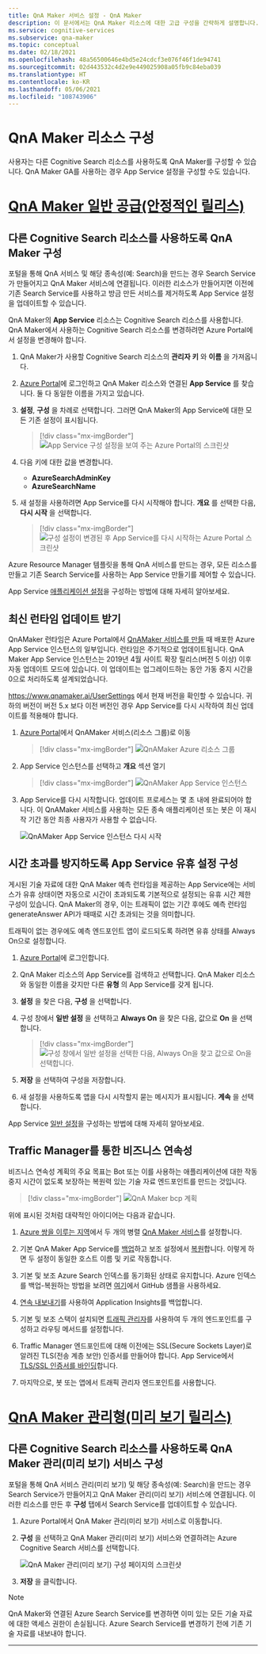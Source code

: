 ```yaml
---
title: QnA Maker 서비스 설정 - QnA Maker
description: 이 문서에서는 QnA Maker 리소스에 대한 고급 구성을 간략하게 설명합니다.
ms.service: cognitive-services
ms.subservice: qna-maker
ms.topic: conceptual
ms.date: 02/18/2021
ms.openlocfilehash: 48a56500646e4bd5e24cdcf3e076f46f1de94741
ms.sourcegitcommit: 02d443532c4d2e9e449025908a05fb9c84eba039
ms.translationtype: HT
ms.contentlocale: ko-KR
ms.lasthandoff: 05/06/2021
ms.locfileid: "108743906"
---
```

# <a name="configure-qna-maker-resources"></a>QnA Maker 리소스 구성

사용자는 다른 Cognitive Search 리소스를 사용하도록 QnA Maker를 구성할 수 있습니다. QnA Maker GA를 사용하는 경우 App Service 설정을 구성할 수도 있습니다.

# <a name="qna-maker-ga-stable-release"></a>[QnA Maker 일반 공급(안정적인 릴리스)](#tab/v1)

## <a name="configure-qna-maker-to-use-different-cognitive-search-resource"></a>다른 Cognitive Search 리소스를 사용하도록 QnA Maker 구성

포털을 통해 QnA 서비스 및 해당 종속성(예: Search)을 만드는 경우 Search Service가 만들어지고 QnA Maker 서비스에 연결됩니다. 이러한 리소스가 만들어지면 이전에 기존 Search Service를 사용하고 방금 만든 서비스를 제거하도록 App Service 설정을 업데이트할 수 있습니다.

QnA Maker의 **App Service** 리소스는 Cognitive Search 리소스를 사용합니다. QnA Maker에서 사용하는 Cognitive Search 리소스를 변경하려면 Azure Portal에서 설정을 변경해야 합니다.

1. QnA Maker가 사용할 Cognitive Search 리소스의 **관리자 키** 와 **이름** 을 가져옵니다.

1. [Azure Portal](https://portal.azure.com)에 로그인하고 QnA Maker 리소스와 연결된 **App Service** 를 찾습니다. 둘 다 동일한 이름을 가지고 있습니다.

1. **설정**, **구성** 을 차례로 선택합니다. 그러면 QnA Maker의 App Service에 대한 모든 기존 설정이 표시됩니다.

    > [!div class="mx-imgBorder"]
    > ![App Service 구성 설정을 보여 주는 Azure Portal의 스크린샷](../media/qnamaker-how-to-upgrade-qnamaker/change-search-service-app-service-configuration.png)

1. 다음 키에 대한 값을 변경합니다.

    * **AzureSearchAdminKey**
    * **AzureSearchName**

1. 새 설정을 사용하려면 App Service를 다시 시작해야 합니다. **개요** 를 선택한 다음, **다시 시작** 을 선택합니다.

    > [!div class="mx-imgBorder"]
    > ![구성 설정이 변경된 후 App Service를 다시 시작하는 Azure Portal 스크린샷](../media/qnamaker-how-to-upgrade-qnamaker/screenshot-azure-portal-restart-app-service.png)

Azure Resource Manager 템플릿을 통해 QnA 서비스를 만드는 경우, 모든 리소스를 만들고 기존 Search Service를 사용하는 App Service 만들기를 제어할 수 있습니다.

App Service [애플리케이션 설정](../../../app-service/configure-common.md#configure-app-settings)을 구성하는 방법에 대해 자세히 알아보세요.

## <a name="get-the-latest-runtime-updates"></a>최신 런타임 업데이트 받기

QnAMaker 런타임은 Azure Portal에서 [QnAMaker 서비스를 만들](./set-up-qnamaker-service-azure.md) 때 배포한 Azure App Service 인스턴스의 일부입니다. 런타임은 주기적으로 업데이트됩니다. QnA Maker App Service 인스턴스는 2019년 4월 사이트 확장 릴리스(버전 5 이상) 이후 자동 업데이트 모드에 있습니다. 이 업데이트는 업그레이드하는 동안 가동 중지 시간을 0으로 처리하도록 설계되었습니다.

https://www.qnamaker.ai/UserSettings 에서 현재 버전을 확인할 수 있습니다. 귀하의 버전이 버전 5.x 보다 이전 버전인 경우 App Service를 다시 시작하여 최신 업데이트를 적용해야 합니다.

1. [Azure Portal](https://portal.azure.com)에서 QnAMaker 서비스(리소스 그룹)로 이동

    > [!div class="mx-imgBorder"]
    > ![QnAMaker Azure 리소스 그룹](../media/qnamaker-how-to-troubleshoot/qnamaker-azure-resourcegroup.png)

1. App Service 인스턴스를 선택하고 **개요** 섹션 열기

    > [!div class="mx-imgBorder"]
    > ![QnAMaker App Service 인스턴스](../media/qnamaker-how-to-troubleshoot/qnamaker-azure-appservice.png)


1. App Service를 다시 시작합니다. 업데이트 프로세스는 몇 초 내에 완료되어야 합니다. 이 QnAMaker 서비스를 사용하는 모든 종속 애플리케이션 또는 봇은 이 재시작 기간 동안 최종 사용자가 사용할 수 없습니다.

    ![QnAMaker App Service 인스턴스 다시 시작](../media/qnamaker-how-to-upgrade-qnamaker/qnamaker-appservice-restart.png)

## <a name="configure-app-service-idle-setting-to-avoid-timeout"></a>시간 초과를 방지하도록 App Service 유휴 설정 구성

게시된 기술 자료에 대한 QnA Maker 예측 런타임을 제공하는 App Service에는 서비스가 유휴 상태이면 자동으로 시간이 초과되도록 기본적으로 설정되는 유휴 시간 제한 구성이 있습니다. QnA Maker의 경우, 이는 트래픽이 없는 기간 후에도 예측 런타임 generateAnswer API가 때때로 시간 초과되는 것을 의미합니다.

트래픽이 없는 경우에도 예측 엔드포인트 앱이 로드되도록 하려면 유휴 상태를 Always On으로 설정합니다.

1. [Azure Portal](https://portal.azure.com)에 로그인합니다.
1. QnA Maker 리소스의 App Service를 검색하고 선택합니다. QnA Maker 리소스와 동일한 이름을 갖지만 다른 **유형** 의 App Service를 갖게 됩니다.
1. **설정** 을 찾은 다음, **구성** 을 선택합니다.
1. 구성 창에서 **일반 설정** 을 선택하고 **Always On** 을 찾은 다음, 값으로 **On** 을 선택합니다.

    > [!div class="mx-imgBorder"]
    > ![구성 창에서 **일반 설정**을 선택한 다음, **Always On**을 찾고 값으로 **On**을 선택합니다.](../media/qnamaker-how-to-upgrade-qnamaker/configure-app-service-idle-timeout.png)

1. **저장** 을 선택하여 구성을 저장합니다.
1. 새 설정을 사용하도록 앱을 다시 시작할지 묻는 메시지가 표시됩니다. **계속** 을 선택합니다.

App Service [일반 설정](../../../app-service/configure-common.md#configure-general-settings)을 구성하는 방법에 대해 자세히 알아보세요.

## <a name="business-continuity-with-traffic-manager"></a>Traffic Manager를 통한 비즈니스 연속성

비즈니스 연속성 계획의 주요 목표는 Bot 또는 이를 사용하는 애플리케이션에 대한 작동 중지 시간이 없도록 보장하는 복원력 있는 기술 자료 엔드포인트를 만드는 것입니다.

> [!div class="mx-imgBorder"]
> ![QnA Maker bcp 계획](../media/qnamaker-how-to-bcp-plan/qnamaker-bcp-plan.png)

위에 표시된 것처럼 대략적인 아이디어는 다음과 같습니다.

1. [Azure 쌍을 이루는 지역](../../../best-practices-availability-paired-regions.md)에서 두 개의 병렬 [QnA Maker 서비스](set-up-qnamaker-service-azure.md)를 설정합니다.

1. 기본 QnA Maker App Service를 [백업](../../../app-service/manage-backup.md)하고 보조 설정에서 [복원](../../../app-service/web-sites-restore.md)합니다. 이렇게 하면 두 설정이 동일한 호스트 이름 및 키로 작동합니다.

1. 기본 및 보조 Azure Search 인덱스를 동기화된 상태로 유지합니다. Azure 인덱스를 백업-복원하는 방법을 보려면 [여기](https://github.com/pchoudhari/QnAMakerBackupRestore)에서 GitHub 샘플을 사용하세요.

1. [연속 내보내기](../../../azure-monitor/app/export-telemetry.md)를 사용하여 Application Insights를 백업합니다.

1. 기본 및 보조 스택이 설치되면 [트래픽 관리자](../../../traffic-manager/traffic-manager-overview.md)를 사용하여 두 개의 엔드포인트를 구성하고 라우팅 메서드를 설정합니다.

1. Traffic Manager 엔드포인트에 대해 이전에는 SSL(Secure Sockets Layer)로 알려진 TLS(전송 계층 보안) 인증서를 만들어야 합니다. App Service에서 [TLS/SSL 인증서를 바인딩](../../../app-service/configure-ssl-bindings.md)합니다.

1. 마지막으로, 봇 또는 앱에서 트래픽 관리자 엔드포인트를 사용합니다.

# <a name="qna-maker-managed-preview-release"></a>[QnA Maker 관리형(미리 보기 릴리스)](#tab/v2)

## <a name="configure-qna-maker-managed-preview-service-to-use-different-cognitive-search-resource"></a>다른 Cognitive Search 리소스를 사용하도록 QnA Maker 관리(미리 보기) 서비스 구성

포털을 통해 QnA 서비스 관리(미리 보기) 및 해당 종속성(예: Search)을 만드는 경우 Search Service가 만들어지고 QnA Maker 관리(미리 보기) 서비스에 연결됩니다. 이러한 리소스를 만든 후 **구성** 탭에서 Search Service를 업데이트할 수 있습니다.

1. Azure Portal에서 QnA Maker 관리(미리 보기) 서비스로 이동합니다.

1. **구성** 을 선택하고 QnA Maker 관리(미리 보기) 서비스와 연결하려는 Azure Cognitive Search 서비스를 선택합니다.

    ![QnA Maker 관리(미리 보기) 구성 페이지의 스크린샷](../media/qnamaker-how-to-upgrade-qnamaker/change-search-service-configuration.png)

1. **저장** 을 클릭합니다.

> [!NOTE]
> QnA Maker와 연결된 Azure Search Service를 변경하면 이미 있는 모든 기술 자료에 대한 액세스 권한이 손실됩니다. Azure Search Service를 변경하기 전에 기존 기술 자료를 내보내야 합니다.

---
